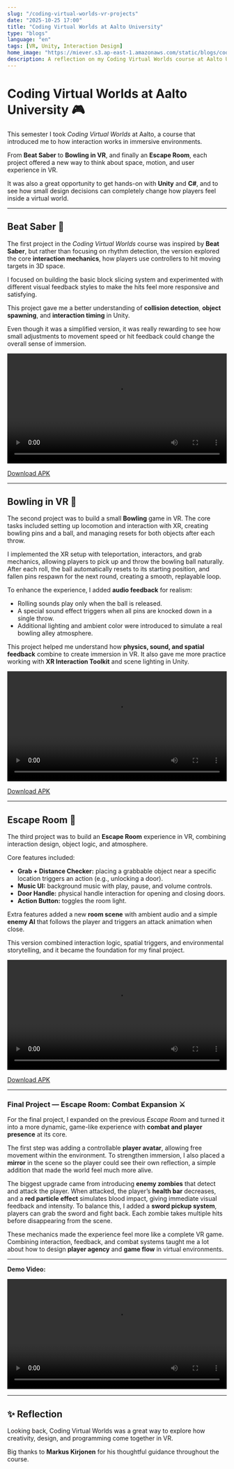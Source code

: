 ```yaml
---
slug: "/coding-virtual-worlds-vr-projects"
date: "2025-10-25 17:00"
title: "Coding Virtual Worlds at Aalto University"
type: "blogs"
language: "en"
tags: [VR, Unity, Interaction Design]
home_image: "https://miever.s3.ap-east-1.amazonaws.com/static/blogs/coding-virtual-world.webp"
description: A reflection on my Coding Virtual Worlds course at Aalto University — from building Beat Saber and Bowling in VR to creating an Escape Room, exploring interaction and immersion through Unity and C#.
---
```


# Coding Virtual Worlds at Aalto University 🎮 

This semester I took *Coding Virtual Worlds* at Aalto, a course that introduced me to how interaction works in immersive environments.  

From **Beat Saber** to **Bowling in VR**, and finally an **Escape Room**, each project offered a new way to think about space, motion, and user experience in VR.

It was also a great opportunity to get hands-on with **Unity** and **C#**, and to see how small design decisions can completely change how players feel inside a virtual world.

---

## Beat Saber 🎵

The first project in the *Coding Virtual Worlds* course was inspired by **Beat Saber**, but rather than focusing on rhythm detection, the version explored the core **interaction mechanics**, how players use controllers to hit moving targets in 3D space.

I focused on building the basic block slicing system and experimented with different visual feedback styles to make the hits feel more responsive and satisfying.  

This project gave me a better understanding of **collision detection**, **object spawning**, and **interaction timing** in Unity.

Even though it was a simplified version, it was really rewarding to see how small adjustments to movement speed or hit feedback could change the overall sense of immersion.

<video width="100%" controls>
  <source src="https://miever.s3.ap-east-1.amazonaws.com/static/blogs/beatsaber.mp4" type="video/mp4">
  Your browser does not support the video tag.
</video>

[Download APK](https://miever.s3.ap-east-1.amazonaws.com/static/blogs/beat-saber.apk)

---

## Bowling in VR 🎳

The second project was to build a small **Bowling** game in VR. The core tasks included setting up locomotion and interaction with XR, creating bowling pins and a ball, and managing resets for both objects after each throw.

I implemented the XR setup with teleportation, interactors, and grab mechanics, allowing players to pick up and throw the bowling ball naturally. After each roll, the ball automatically resets to its starting position, and fallen pins respawn for the next round, creating a smooth, replayable loop.

To enhance the experience, I added **audio feedback** for realism:  
- Rolling sounds play only when the ball is released.  
- A special sound effect triggers when all pins are knocked down in a single throw.  
- Additional lighting and ambient color were introduced to simulate a real bowling alley atmosphere.

This project helped me understand how **physics, sound, and spatial feedback** combine to create immersion in VR. It also gave me more practice working with **XR Interaction Toolkit** and scene lighting in Unity.

<video width="100%" controls>
  <source src="https://miever.s3.ap-east-1.amazonaws.com/static/blogs/bowling.mp4" type="video/mp4">
  Your browser does not support the video tag.
</video>

[Download APK](https://miever.s3.ap-east-1.amazonaws.com/static/blogs/bowling.apk)

---

## Escape Room 🔐

The third project was to build an **Escape Room** experience in VR, combining interaction design, object logic, and atmosphere.  

Core features included:
- **Grab + Distance Checker:** placing a grabbable object near a specific location triggers an action (e.g., unlocking a door).  
- **Music UI:** background music with play, pause, and volume controls.  
- **Door Handle:** physical handle interaction for opening and closing doors.  
- **Action Button:** toggles the room light.  

Extra features added a new **room scene** with ambient audio and a simple **enemy AI** that follows the player and triggers an attack animation when close.  

This version combined interaction logic, spatial triggers, and environmental storytelling, and it became the foundation for my final project.

<video width="100%" controls>
  <source src="https://miever.s3.ap-east-1.amazonaws.com/static/blogs/escape-room.MP4" type="video/mp4">
  Your browser does not support the video tag.
</video>

[Download APK](https://miever.s3.ap-east-1.amazonaws.com/static/blogs/escape-room.apk)

---

### Final Project — Escape Room: Combat Expansion ⚔️ 

For the final project, I expanded on the previous *Escape Room* and turned it into a more dynamic, game-like experience with **combat and player presence** at its core.

The first step was adding a controllable **player avatar**, allowing free movement within the environment. To strengthen immersion, I also placed a **mirror** in the scene so the player could see their own reflection, a simple addition that made the world feel much more alive.

The biggest upgrade came from introducing **enemy zombies** that detect and attack the player. When attacked, the player’s **health bar** decreases, and a **red particle effect** simulates blood impact, giving immediate visual feedback and intensity. To balance this, I added a **sword pickup system**, players can grab the sword and fight back. Each zombie takes multiple hits before disappearing from the scene.

These mechanics made the experience feel more like a complete VR game. Combining interaction, feedback, and combat systems taught me a lot about how to design **player agency** and **game flow** in virtual environments.

---

**Demo Video:**  

<video width="100%" controls>
  <source src="https://miever.s3.ap-east-1.amazonaws.com/static/blogs/final-escape-room.mp4" type="video/mp4">
  Your browser does not support the video tag.
</video>

---

## ✨ Reflection

Looking back, Coding Virtual Worlds was a great way to explore how creativity, design, and programming come together in VR.

Big thanks to **Markus Kirjonen** for his thoughtful guidance throughout the course.
